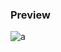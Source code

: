 ### Preview
![a](https://github.com/Eazvy/UILibs/blob/main/Librarys/Glizzy/Screenshot%202022-12-04%20231004.png?raw=true)
